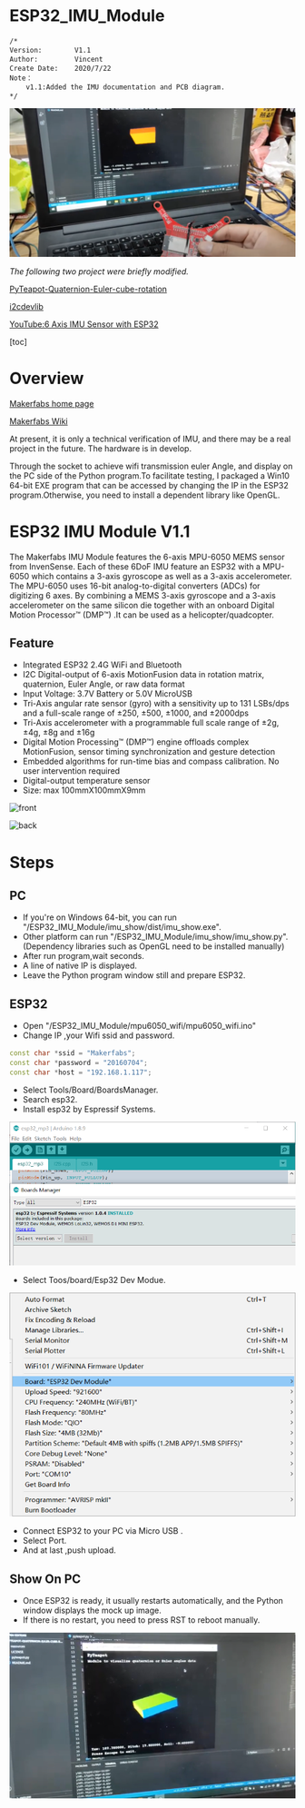 # ESP32_IMU_Module

```
/*
Version:		V1.1
Author:			Vincent
Create Date:	2020/7/22
Note：
	v1.1:Added the IMU documentation and PCB diagram.
*/
```

![main](md_pic/main.png)

*The following two project were briefly modified.*

[PyTeapot-Quaternion-Euler-cube-rotation](https://github.com/thecountoftuscany/PyTeapot-Quaternion-Euler-cube-rotation)

[i2cdevlib](https://github.com/jrowberg/i2cdevlib)

[YouTube:6 Axis IMU Sensor with ESP32](https://www.youtube.com/watch?v=PJSM8G_pLW8&feature=youtu.be)

[toc]

# Overview

[Makerfabs home page](https://www.makerfabs.com/)

[Makerfabs Wiki](https://makerfabs.com/wiki/index.php?title=Main_Page)

At present, it is only a technical verification of IMU, and there may be a real project in the future. The hardware is in develop.

Through the socket to achieve wifi transmission euler Angle, and display on the PC side of the Python program.To facilitate testing, I packaged a Win10 64-bit EXE program that can be accessed by changing the IP in the ESP32 program.Otherwise, you need to install a dependent library like OpenGL.



# ESP32 IMU Module V1.1

The Makerfabs IMU Module features the 6-axis MPU-6050 MEMS sensor from InvenSense. Each of these 6DoF IMU feature an ESP32 with a MPU-6050 which contains a 3-axis gyroscope as well as a 3-axis accelerometer. The MPU-6050 uses 16-bit analog-to-digital converters (ADCs) for digitizing 6 axes. By combining a MEMS 3-axis gyroscope and a 3-axis accelerometer on the same silicon die together with an onboard Digital Motion Processor™ (DMP™) .It can be used as a helicopter/quadcopter.

## Feature

- Integrated ESP32 2.4G WiFi and Bluetooth
- I2C Digital-output of 6-axis MotionFusion data in rotation matrix, quaternion, Euler Angle, or raw data format
- Input Voltage: 3.7V Battery or 5.0V MicroUSB 
- Tri-Axis angular rate sensor (gyro) with a sensitivity up to 131 LSBs/dps and a full-scale range of ±250, ±500, ±1000, and ±2000dps
- Tri-Axis accelerometer with a programmable full scale range of ±2g, ±4g, ±8g and ±16g
- Digital Motion Processing™ (DMP™) engine offloads complex MotionFusion, sensor timing synchronization and gesture detection
- Embedded algorithms for run-time bias and compass calibration. No user intervention required
- Digital-output temperature sensor
- Size: max 100mmX100mmX9mm

![front](md_pic/front.jpg)

![back](md_pic/back.jpg)



# Steps

## PC

- If you're on Windows 64-bit, you can run "/ESP32_IMU_Module/imu_show/dist/imu_show.exe".
- Other platform can run "/ESP32_IMU_Module/imu_show/imu_show.py".(Dependency libraries such as OpenGL need to be installed manually)
- After run program,wait seconds.
- A line of native IP is displayed.
- Leave the Python program window still and prepare ESP32.

## ESP32

- Open "/ESP32_IMU_Module/mpu6050_wifi/mpu6050_wifi.ino"
- Change IP ,your Wifi ssid and password.

```c++
const char *ssid = "Makerfabs";
const char *password = "20160704";
const char *host = "192.168.1.117"; 
```

- Select Tools/Board/BoardsManager.
- Search esp32.
- Install esp32 by Espressif Systems.

![install_esp32](md_pic/install_esp32.png)

- Select Toos/board/Esp32 Dev Modue.

![select_board](md_pic/select_board.png)

- Connect ESP32 to your PC via Micro USB .
- Select Port.
- And at last ,push upload.

## Show On PC

- Once ESP32 is ready, it usually restarts automatically, and the Python window displays the mock up image.
- If there is no restart, you need to press RST to reboot manually.

![pc_show](md_pic/pc_show.png)

